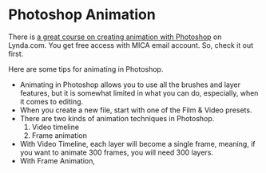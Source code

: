 # Photoshop Animation

There is [a great course on creating animation with Photoshop](https://www.lynda.com/After-Effects-tutorials/Motion-Graphics-Loops-01-Photoshop-Techniques/483234-2.html) on Lynda.com. You get free access with MICA email account. So, check it out first.

Here are some tips for animating in Photoshop.

- Animating in Photoshop allows you to use all the brushes and layer features, but it is somewhat limited in what you can do, especially, when it comes to editing.
- When you create a new file, start with one of the Film & Video presets.
- There are two kinds of animation techniques in Photoshop.
    1. Video timeline
    1. Frame animation
- With Video Timeline, each layer will become a single frame, meaning, if you want to animate 300 frames, you will need 300 layers.
- With Frame Animation, 
